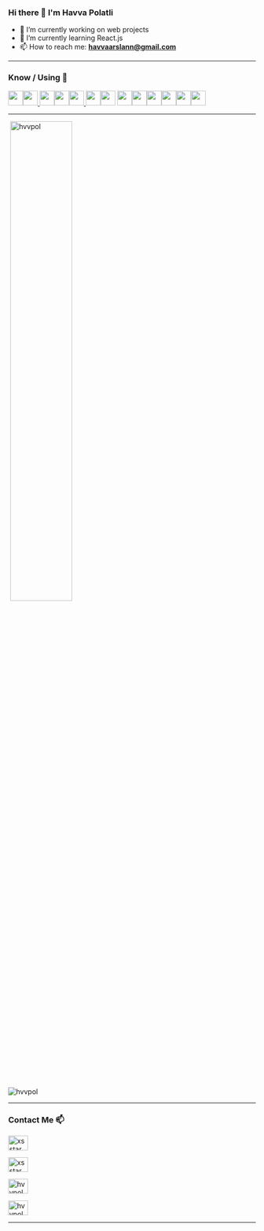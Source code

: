 ### Hi there 👋 I'm Havva Polatli



- 🔭 I’m currently working on web projects
- 🌱 I’m currently learning React.js
- 📫 How to reach me: 
**havvaarslann@gmail.com** 

<hr>



<h3 align="left"> Know / Using 🧠 </h3>

<p align="left">

<a href="https://code.visualstudio.com" target="_blank"><img height="30" src="https://www.vectorlogo.zone/logos/visualstudio_code/visualstudio_code-ar21.svg"></a><a href="https://www.javascript.com/" target="_blank"><img height="30" src="https://upload.wikimedia.org/wikipedia/commons/9/99/Unofficial_JavaScript_logo_2.svg"></a><a href="https://reactnative.dev/" target="_blank"> <img height="30" src="https://www.vectorlogo.zone/logos/reactjs/reactjs-ar21.svg"></a><a href="https://getbootstrap.com//" target="_blank"><img height="30" src="https://www.vectorlogo.zone/logos/getbootstrap/getbootstrap-ar21.svg"></a><a href="https://www.java.com/tr/" target="_blank"><img height="30" src="https://www.vectorlogo.zone/logos/java/java-ar21.svg"></a><a target="_blank" href="https://kotlinlang.org/" > <img height="30" src="https://www.vectorlogo.zone/logos/kotlinlang/kotlinlang-ar21.svg"></a><a href="https://www.android.com/" target="_blank"><img height="30" src="https://www.vectorlogo.zone/logos/android/android-ar21.svg"></a>
<a href="https://firebase.google.com/" target="_blank"><img height="30" src="https://www.vectorlogo.zone/logos/firebase/firebase-ar21.svg"></a><a href="#" target="_blank"><img height="30" src="https://www.vectorlogo.zone/logos/w3_css/w3_css-ar21.svg"></a><a href="#" target="_blank"><img height="30" src="https://www.vectorlogo.zone/logos/w3_html5/w3_html5-ar21.svg"></a><a href="https://nodejs.org/en/" target="_blank"><img height="30" src="https://www.vectorlogo.zone/logos/nodejs/nodejs-horizontal.svg"></a><a href="https://git-scm.com/" target="_blank"><img height="30" src="https://www.vectorlogo.zone/logos/git-scm/git-scm-ar21.svg"></a><a href="https://github.com//" target="_blank"><img height="30" src="https://www.vectorlogo.zone/logos/github/github-ar21.svg"></a></p><hr>




<p>&nbsp;<img  src="https://github-readme-stats.vercel.app/api?username=xsstar&show_icons=true&theme=light&locale=en" alt="hvvpol" width="50%" /></p>
<p><img  src="https://github-readme-stats.vercel.app/api/top-langs?username=xsstar&show_icons=true&theme=light&locale=en&layout=compact" alt="hvvpol" /></p><hr>
 

 
 <h3 align="left">Contact Me 📫</h3>
<p align="left">
<a href="https://www.linkedin.com/in/havva-polatli/" target="blank"><img align="center" src="https://cdn.jsdelivr.net/npm/simple-icons@3.0.1/icons/linkedin.svg" alt="xsstar" height="30" width="40" /></a>

<a href="https://github.com/xsstar" target="blank"><img align="center" src="https://cdn.jsdelivr.net/npm/simple-icons@3.0.1/icons/github.svg" alt="xsstar" height="30" width="40" /></a>

  <a href="https://twitter.com/hvv_pol" target="blank"><img align="center" src="https://cdn.jsdelivr.net/npm/simple-icons@3.0.1/icons/twitter.svg" alt="hvvpol" height="30" width="40" /></a>
  
<a href="https://www.instagram.com/havva.polatli/" target="blank"><img align="center" src="https://cdn.jsdelivr.net/npm/simple-icons@3.0.1/icons/instagram.svg" alt="hvvpol" height="30" width="40" /></a>
</p><hr>



